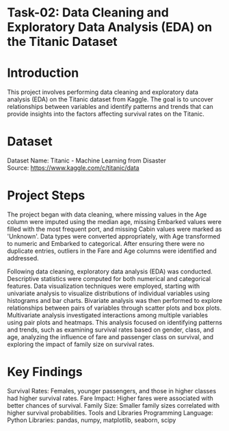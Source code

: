 # Task-02: Data Cleaning and Exploratory Data Analysis (EDA) on the Titanic Dataset
# Introduction
This project involves performing data cleaning and exploratory data analysis (EDA) on the Titanic dataset from Kaggle. The goal is to uncover relationships between variables and identify patterns and trends that can provide insights into the factors affecting survival rates on the Titanic.

# Dataset
Dataset Name: Titanic - Machine Learning from Disaster      
Source: https://www.kaggle.com/c/titanic/data

# Project Steps
The project began with data cleaning, where missing values in the Age column were imputed using the median age, missing Embarked values were filled with the most frequent port, and missing Cabin values were marked as 'Unknown'. Data types were converted appropriately, with Age transformed to numeric and Embarked to categorical. After ensuring there were no duplicate entries, outliers in the Fare and Age columns were identified and addressed.

Following data cleaning, exploratory data analysis (EDA) was conducted. Descriptive statistics were computed for both numerical and categorical features. Data visualization techniques were employed, starting with univariate analysis to visualize distributions of individual variables using histograms and bar charts. Bivariate analysis was then performed to explore relationships between pairs of variables through scatter plots and box plots. Multivariate analysis investigated interactions among multiple variables using pair plots and heatmaps. This analysis focused on identifying patterns and trends, such as examining survival rates based on gender, class, and age, analyzing the influence of fare and passenger class on survival, and exploring the impact of family size on survival rates.

# Key Findings
Survival Rates: Females, younger passengers, and those in higher classes had higher survival rates.
Fare Impact: Higher fares were associated with better chances of survival.
Family Size: Smaller family sizes correlated with higher survival probabilities.
Tools and Libraries
Programming Language: Python
Libraries: pandas, numpy, matplotlib, seaborn, scipy
